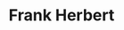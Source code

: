 ---
title: Frank Herbert
author_slug: frank_herbert
wikipedia_url: https://en.wikipedia.org/wiki/Frank_Herbert
layout: author
---